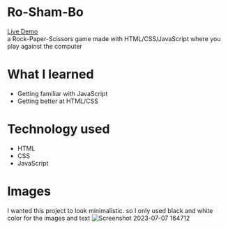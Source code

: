 # Ro-Sham-Bo
[Live Demo](https://ssaturgo.github.io/ro-sham-bo/)<br>
a Rock-Paper-Scissors game made with HTML/CSS/JavaScript where you play against the computer

# What I learned
- Getting familiar with JavaScript
- Getting better at HTML/CSS

# Technology used
- HTML
- CSS
- JavaScript

# Images
I wanted this project to look minimalistic. so I only used black and white color for the images and text
![Screenshot 2023-07-07 164712](https://github.com/ssaturgo/ro-sham-bo/assets/59628448/449e5a4b-2926-4f6c-81a6-ad93ce01d58c)
